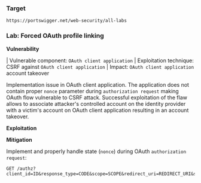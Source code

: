 
### Target

    https://portswigger.net/web-security/all-labs

### Lab: Forced OAuth profile linking

**Vulnerability**

| Vulnerable component: `OAuth client application`
| Exploitation technique: CSRF against `OAuth client application`
| Impact: `OAuth client application` account takeover

Implementation issue in OAuth client application. The application does not contain proper `nonce` parameter during `authorization request` making OAuth flow vulnerable to CSRF attack. Successful exploitation of the flaw allows to associate attacker's controlled account on the identity provider with a victim's account on OAuth client application resulting in an account takeover.

**Exploitation**

**Mitigation**

Implement and properly handle state (`nonce`) during OAuth `authorization request`:

    GET /authz?client_id=ID&response_type=CODE&scope=SCOPE&redirect_uri=REDIRECT_URI&state=NONCE
